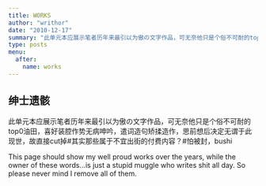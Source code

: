 ```yaml
---
title: WORKS
author: "writhor"
date: "2010-12-17"
summary: "此单元本应展示笔者历年来最引以为傲の文字作品，可无奈他只是个俗不可耐的top0油田，喜好装腔作势无病呻吟，遣词造句矫揉造作，思前想后决定无谓于此现世，故直接cut掉#其实那些内容对小孩子来说属实过于刺激，不宜出街#怕被封，bushi"
type: posts
menu:
  after:
    name: works
---
```

## 绅士遗骸

此单元本应展示笔者历年来最引以为傲の文字作品，可无奈他只是个俗不可耐的top0油田，喜好装腔作势无病呻吟，遣词造句矫揉造作，思前想后决定无谓于此现世，故直接cut掉#其实那些属于不宜出街的付费内容？#怕被封，bushi

This page should show my well proud works over the years, while the owner of these words...is just a stupid muggle who writes shit all day. So please never mind I remove all of them.